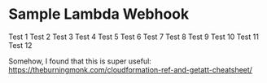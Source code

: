 # Sample Lambda Webhook

Test 1
Test 2
Test 3
Test 4
Test 5
Test 6
Test 7
Test 8
Test 9
Test 10
Test 11
Test 12

Somehow, I found that this is super useful:
https://theburningmonk.com/cloudformation-ref-and-getatt-cheatsheet/
